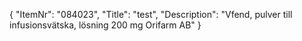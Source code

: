 {
  "ItemNr": "084023",
  "Title": "test",
  "Description": "Vfend, pulver till infusionsvätska, lösning 200 mg Orifarm AB"
}